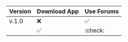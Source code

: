 
| Version | Download App       | Use Forums            |
| ------- | ------------------ | ------------------    |
| v.1.0   | :x:                | :white_check_mark:    |
|         | :white_check_mark: | :check:    |
